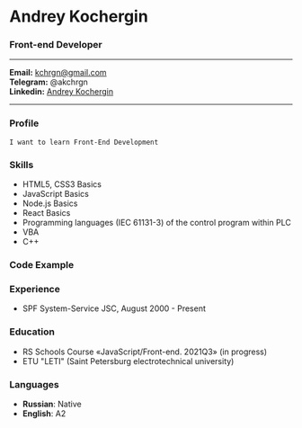 # Andrey Kochergin
###  Front-end Developer
_____________
**Email:** kchrgn@gmail.com  
**Telegram:** @akchrgn  
**Linkedin:** [Andrey Kochergin](https://www.linkedin.com/in/%D0%B0%D0%BD%D0%B4%D1%80%D0%B5%D0%B9-%D0%BA%D0%BE%D1%87%D0%B5%D1%80%D0%B3%D0%B8%D0%BD-b673588b/)  
_____________

### Profile
    I want to learn Front-End Development

### Skills
* HTML5, CSS3 Basics
* JavaScript Basics
* Node.js Basics
* React Basics
* Programming languages (IEC 61131-3) of the control program within PLC
* VBA
* C++

### Code Example

### Experience
* SPF System-Service JSC, August 2000 - Present

### Education
* RS Schools Course «JavaScript/Front-end. 2021Q3» (in progress)
* ETU "LETI" (Saint Petersburg electrotechnical university)

### Languages
* **Russian**: Native
* **English**: A2